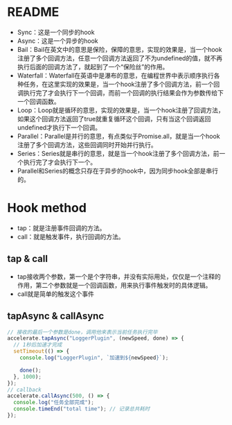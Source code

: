 # README #
- Sync：这是一个同步的hook
- Async：这是一个异步的hook
- Bail：Bail在英文中的意思是保险，保障的意思，实现的效果是，当一个hook注册了多个回调方法，任意一个回调方法返回了不为undefined的值，就不再执行后面的回调方法了，就起到了一个“保险丝”的作用。
- Waterfall：Waterfall在英语中是瀑布的意思，在编程世界中表示顺序执行各种任务，在这里实现的效果是，当一个hook注册了多个回调方法，前一个回调执行完了才会执行下一个回调，而前一个回调的执行结果会作为参数传给下一个回调函数。
- Loop：Loop就是循环的意思，实现的效果是，当一个hook注册了回调方法，如果这个回调方法返回了true就重复循环这个回调，只有当这个回调返回undefined才执行下一个回调。
- Parallel：Parallel是并行的意思，有点类似于Promise.all，就是当一个hook注册了多个回调方法，这些回调同时开始并行执行。
- Series：Series就是串行的意思，就是当一个hook注册了多个回调方法，前一个执行完了才会执行下一个。
- Parallel和Series的概念只存在于异步的hook中，因为同步hook全部是串行的。


# Hook method
- tap：就是注册事件回调的方法。
- call：就是触发事件，执行回调的方法。

## tap & call 
- tap接收两个参数，第一个是个字符串，并没有实际用处，仅仅是一个注释的作用，第二个参数就是一个回调函数，用来执行事件触发时的具体逻辑。
- call就是简单的触发这个事件

## tapAsync & callAsync
```js
// 接收的最后一个参数是done，调用他来表示当前任务执行完毕
accelerate.tapAsync("LoggerPlugin", (newSpeed, done) => {
  // 1秒后加速才完成
  setTimeout(() => {
    console.log("LoggerPlugin", `加速到${newSpeed}`);

    done();
  }, 1000);
});
// callback 
accelerate.callAsync(500, () => {
  console.log("任务全部完成");
  console.timeEnd("total time"); // 记录总共耗时
});
```